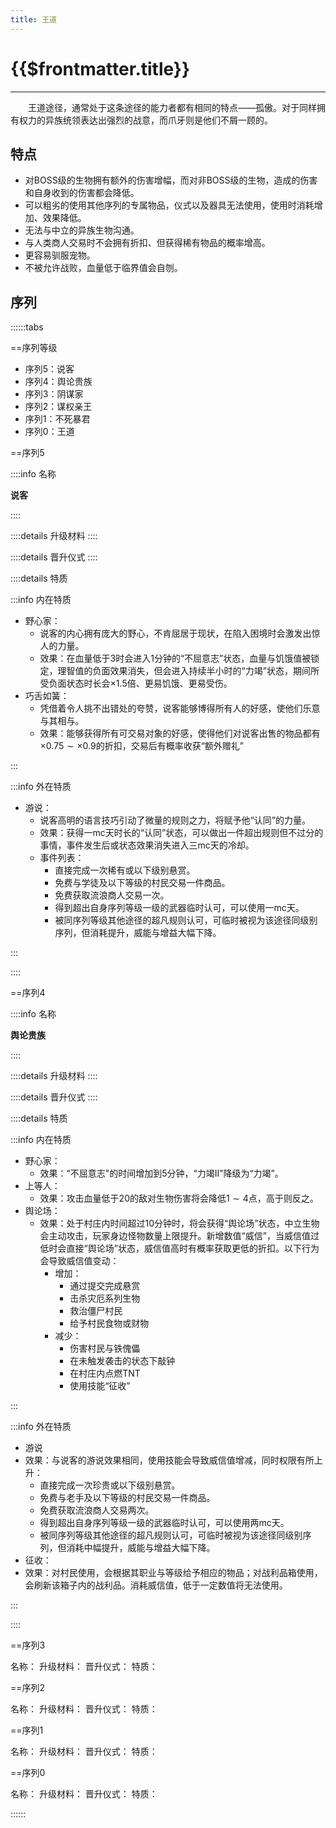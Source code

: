 ```yaml
---
title: 王道
---
```


# {{$frontmatter.title}}

***

&emsp;&emsp;王道途径，通常处于这条途径的能力者都有相同的特点——孤傲。对于同样拥有权力的异族统领表达出强烈的战意，而爪牙则是他们不屑一顾的。

## 特点

- 对BOSS级的生物拥有额外的伤害增幅，而对非BOSS级的生物，造成的伤害和自身收到的伤害都会降低。
- 可以粗劣的使用其他序列的专属物品，仪式以及器具无法使用，使用时消耗增加、效果降低。
- 无法与中立的异族生物沟通。
- 与人类商人交易时不会拥有折扣、但获得稀有物品的概率增高。
- 更容易驯服宠物。
- 不被允许战败，血量低于临界值会自刎。

## 序列

::::::tabs

==序列等级

- 序列5：说客
- 序列4：舆论贵族
- 序列3：阴谋家
- 序列2：谋权亲王
- 序列1：不死暴君
- 序列0：王道

==序列5

::::info 名称

**说客**

::::  

::::details 升级材料
::::

::::details 晋升仪式
::::

::::details 特质

:::info 内在特质

- 野心家：
  - 说客的内心拥有庞大的野心，不肯屈居于现状，在陷入困境时会激发出惊人的力量。
  - 效果：在血量低于3时会进入1分钟的“不屈意志”状态，血量与饥饿值被锁定，理智值的负面效果消失，但会进入持续半小时的“力竭”状态，期间所受负面状态时长会$\times1.5$倍、更易饥饿、更易受伤。
- 巧舌如簧：
  - 凭借着令人挑不出错处的夸赞，说客能够博得所有人的好感，使他们乐意与其相与。
  - 效果：能够获得所有可交易对象的好感，使得他们对说客出售的物品都有$\times0.75\sim\times0.9$的折扣，交易后有概率收获“额外赠礼”

:::

:::info 外在特质

- 游说：
  - 说客高明的语言技巧引动了微量的规则之力，将赋予他“认同”的力量。
  - 效果：获得一mc天时长的“认同”状态，可以做出一件超出规则但不过分的事情，事件发生后或状态效果消失进入三mc天的冷却。
  - 事件列表：
    - 直接完成一次稀有或以下级别悬赏。
    - 免费与学徒及以下等级的村民交易一件商品。
    - 免费获取流浪商人交易一次。
    - 得到超出自身序列等级一级的武器临时认可，可以使用一mc天。
    - 被同序列等级其他途径的超凡规则认可，可临时被视为该途径同级别序列，但消耗提升，威能与增益大幅下降。

:::

::::

==序列4

::::info 名称

**舆论贵族**

::::  

::::details 升级材料
::::

::::details 晋升仪式
::::

::::details 特质

:::info 内在特质

- 野心家：
  - 效果：“不屈意志"的时间增加到5分钟，“力竭Ⅱ”降级为“力竭”。
- 上等人：
  - 效果：攻击血量低于20的敌对生物伤害将会降低$1\sim4$点，高于则反之。
- 舆论场：
  - 效果：处于村庄内时间超过10分钟时，将会获得“舆论场”状态，中立生物会主动攻击，玩家身边怪物数量上限提升。新增数值“威信”，当威信值过低时会直接“舆论场”状态，威信值高时有概率获取更低的折扣。以下行为会导致威信值变动： 
    - 增加： 
      - 通过提交完成悬赏
      - 击杀灾厄系列生物
      - 救治僵尸村民
      - 给予村民食物或财物
    - 减少： 
      - 伤害村民与铁傀儡
      - 在未触发袭击的状态下敲钟
      - 在村庄内点燃TNT
      - 使用技能“征收”

:::

:::info 外在特质

- 游说
- 效果：与说客的游说效果相同，使用技能会导致威信值增减，同时权限有所上升：
  - 直接完成一次珍贵或以下级别悬赏。
  - 免费与老手及以下等级的村民交易一件商品。
  - 免费获取流浪商人交易两次。
  - 得到超出自身序列等级一级的武器临时认可，可以使用两mc天。
  - 被同序列等级其他途径的超凡规则认可，可临时被视为该途径同级别序列，但消耗中幅提升，威能与增益大幅下降。
- 征收：
- 效果：对村民使用，会根据其职业与等级给予相应的物品；对战利品箱使用，会刷新该箱子内的战利品。消耗威信值，低于一定数值将无法使用。

:::

::::

==序列3

名称：
升级材料：
晋升仪式：
特质：

==序列2

名称：
升级材料：
晋升仪式：
特质：

==序列1

名称：
升级材料：
晋升仪式：
特质：

==序列0

名称：
升级材料：
晋升仪式：
特质：

::::::